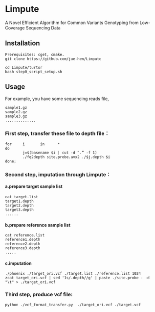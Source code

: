 # Limpute 
A Novel Efficient Algorithm for Common Variants Genotyping from Low-Coverage Sequencing Data


## Installation
```
Prerequisites: cget, cmake.
git clone https://github.com/jue-hen/Limpute

cd Limpute/turtor
bash step0_script_setup.sh
```



## Usage

For example, you have some sequencing reads file,
```
sample1.gz 
sample2.gz
sample3.gz
..............
```

### First step, transfer these file to depth file：
```
for     i       in      *
do
        j=$(basename $i | cut -d “.” -f 1)
        ./fq2depth site.probe.avx2 ./$j.depth $i
done;
```



### Second step, imputation through Limpute：
#### a.prepare target sample list
```
cat target.list
target1.depth
target2.depth
target3.depth
......
```


#### b.prepare reference sample list
```
cat reference.list
reference1.depth
reference2.depth
reference3.depth
.....
```


#### c.imputation
```
./phoenix ./target_ori.vcf ./target.list ./reference.list 1024
zcat target_ori.vcf | sed '1s/.depth//g' | paste ./site.probe - -d "\t" > ./target_ori.vcf
```


### Third step, produce vcf file:
```
python ./vcf_format_transfer.py  ./target_ori.vcf ./target.vcf
```
